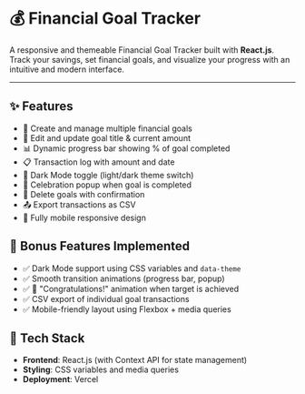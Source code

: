 # 💰 Financial Goal Tracker

A responsive and themeable Financial Goal Tracker built with **React.js**. Track your savings, set financial goals, and visualize your progress with an intuitive and modern interface.

---

## ✨ Features

- 🎯 Create and manage multiple financial goals
- 📝 Edit and update goal title & current amount
- 📊 Dynamic progress bar showing % of goal completed
- 📋 Transaction log with amount and date
- 🌙 Dark Mode toggle (light/dark theme switch)
- 🎉 Celebration popup when goal is completed
- 🧹 Delete goals with confirmation
- 📤 Export transactions as CSV
- 📱 Fully mobile responsive design



## 🧠 Bonus Features Implemented

- ✅ Dark Mode support using CSS variables and `data-theme`
- ✅ Smooth transition animations (progress bar, popup)
- ✅ 🎉 "Congratulations!" animation when target is achieved
- ✅ CSV export of individual goal transactions
- ✅ Mobile-friendly layout using Flexbox + media queries



## 🔧 Tech Stack

- **Frontend**: React.js (with Context API for state management)
- **Styling**: CSS variables and media queries
- **Deployment**: Vercel
 
